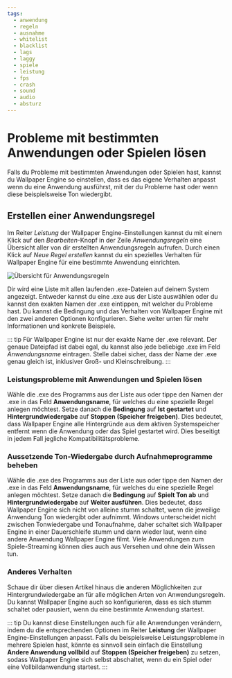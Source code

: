 ```yaml
---
tags:
  - anwendung
  - regeln
  - ausnahme
  - whitelist
  - blacklist
  - lags
  - laggy
  - spiele
  - leistung
  - fps
  - crash
  - sound
  - audio
  - absturz
---
```


# Probleme mit bestimmten Anwendungen oder Spielen lösen

Falls du Probleme mit bestimmten Anwendungen oder Spielen hast, kannst du Wallpaper Engine so einstellen, dass es das eigene Verhalten anpasst wenn du eine Anwendung ausführst, mit der du Probleme hast oder wenn diese beispielsweise Ton wiedergibt.

## Erstellen einer Anwendungsregel

Im Reiter *Leistung* der Wallpaper Engine-Einstellungen kannst du mit einem Klick auf den *Bearbeiten*-Knopf in der Zeile *Anwendungsregeln* eine Übersicht aller von dir erstellten Anwendungsregeln aufrufen. Durch einen Klick auf *Neue Regel erstellen* kannst du ein spezielles Verhalten für Wallpaper Engine für eine bestimmte Anwendung einrichten.

![Übersicht für Anwendungsregeln](./applicationrule.gif)

Dir wird eine Liste mit allen laufenden .exe-Dateien auf deinem System angezeigt. Entweder kannst du eine .exe aus der Liste auswählen oder du kannst den exakten Namen der .exe eintippen, mit welcher du Probleme hast. Du kannst die Bedingung und das Verhalten von Wallpaper Engine mit den zwei anderen Optionen konfigurieren. Siehe weiter unten für mehr Informationen und konkrete Beispiele.

::: tip Für Wallpaper Engine ist nur der exakte Name der .exe relevant. Der genaue Dateipfad ist dabei egal, du kannst also jede beliebige .exe im Feld *Anwendungsname* eintragen. Stelle dabei sicher, dass der Name der .exe genau gleich ist, inklusiver Groß- und Kleinschreibung.
:::

### Leistungsprobleme mit Anwendungen und Spielen lösen

Wähle die .exe des Programms aus der Liste aus oder tippe den Namen der .exe in das Feld **Anwendungsname**, für welches du eine spezielle Regel anlegen möchtest. Setze danach die **Bedingung** auf **Ist gestartet** und **Hintergrundwiedergabe** auf **Stoppen (Speicher freigeben)**. Dies bedeutet, dass Wallpaper Engine alle Hintergründe aus dem aktiven Systemspeicher entfernt wenn die Anwendung oder das Spiel gestartet wird. Dies beseitigt in jedem Fall jegliche Kompatibilitätsprobleme.

### Aussetzende Ton-Wiedergabe durch Aufnahmeprogramme beheben

Wähle die .exe des Programms aus der Liste aus oder tippe den Namen der .exe in das Feld **Anwendungsname**, für welches du eine spezielle Regel anlegen möchtest. Setze danach die **Bedingung** auf **Spielt Ton ab** und **Hintergrundwiedergabe** auf **Weiter ausführen**. Dies bedeutet, dass Wallpaper Engine sich nicht von alleine stumm schaltet, wenn die jeweilige Anwendung Ton wiedergibt oder aufnimmt. Windows unterscheidet nicht zwischen Tonwiedergabe und Tonaufnahme, daher schaltet sich Wallpaper Engine in einer Dauerschleife stumm und dann wieder laut, wenn eine andere Anwendung Wallpaper Engine filmt. Viele Anwendungen zum Spiele-Streaming können dies auch aus Versehen und ohne dein Wissen tun.

### Anderes Verhalten

Schaue dir über diesen Artikel hinaus die anderen Möglichkeiten zur Hintergrundwiedergabe an für alle möglichen Arten von Anwendungsregeln. Du kannst Wallpaper Engine auch so konfigurieren, dass es sich stumm schaltet oder pausiert, wenn du eine bestimmte Anwendung startest.

::: tip
Du kannst diese Einstellungen auch für alle Anwendungen verändern, indem du die entsprechenden Optionen im Reiter **Leistung** der Wallpaper Engine-Einstellungen anpasst. Falls du beispielsweise Leistungsprobleme in mehrere Spielen hast, könnte es sinnvoll sein einfach die Einstellung **Andere Anwendung vollbild** auf **Stoppen (Speicher freigeben)** zu setzen, sodass Wallpaper Engine sich selbst abschaltet, wenn du ein Spiel oder eine Vollbildanwendung startest.
:::
